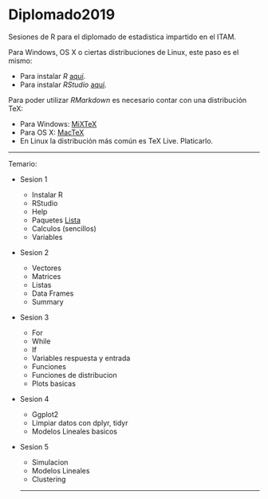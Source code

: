 # Diplomado2019
Sesiones de R para el diplomado de estadistica impartido en el ITAM. 

Para Windows, OS X o ciertas distribuciones de Linux, este paso es el mismo:

- Para instalar *R* [aquí](https://cran.itam.mx/).
- Para instalar *RStudio* [aquí](https://www.rstudio.com/products/rstudio/download/#download).

Para poder utilizar *RMarkdown* es necesario contar con una distribución TeX:

- Para Windows: [MiXTeX](https://miktex.org/download)
- Para OS X: [MacTeX](http://www.tug.org/mactex/downloading.html)
- En Linux la distribución más común es TeX Live. Platicarlo.

---

Temario: 

- Sesion 1
  * Instalar R 
  * RStudio
  * Help
  * Paquetes [Lista](https://cran.r-project.org/web/packages/available_packages_by_name.html)
  * Calculos (sencillos)
  * Variables
- Sesion 2 
  * Vectores
  * Matrices
  * Listas
  * Data Frames 
  * Summary
- Sesion 3
  * For
  * While
  * If
  * Variables respuesta y entrada
  * Funciones
  * Funciones de distribucion
  * Plots basicas
- Sesion 4
  * Ggplot2
  * Limpiar datos con dplyr, tidyr
  * Modelos Lineales basicos
- Sesion 5 
  * Simulacion
  * Modelos Lineales 
  * Clustering
  
  ---

